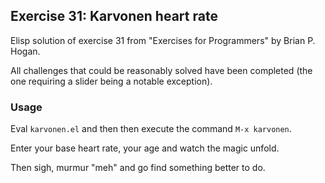 ## Exercise 31: Karvonen heart rate

Elisp solution of exercise 31 from "Exercises for Programmers" by Brian P. Hogan.

All challenges that could be reasonably solved have been completed (the one requiring a slider being a notable exception).

### Usage

Eval ``karvonen.el`` and then then execute the command ``M-x karvonen``.

Enter your base heart rate, your age and watch the magic unfold.

Then sigh, murmur "meh" and go find something better to do.

